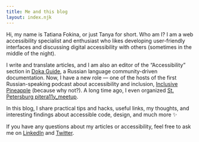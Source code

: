 ```yaml
---
title: Me and this blog
layout: index.njk
---
```

Hi, my name is Tatiana Fokina, or just Tanya for short. Who am I? I am a web accessibility specialist and enthusiast who likes developing user-friendly interfaces and discussing digital accessibility with others (sometimes in the middle of the night).

I write and translate articles, and I am also an editor of the “Accessibility” section in [Doka Guide]({{links.public.doka}}), a Russian language community-driven documentation. Now, I have a new role — one of the hosts of the first Russian-speaking podcast about accessibility and inclusion, [Inclusive Pineapple]({{links.social.pineapple}}) (because why not?). A long time ago, I even organized [St. Petersburg pitera11y_meetup]({{links.public.pitera11y}}).

In this blog, I share practical tips and hacks, useful links, my thoughts, and interesting findings about accessible code, design, and much more ✨

If you have any questions about my articles or accessibility, feel free to ask me on [LinkedIn]({{links.social.linkedin}}) and [Twitter]({{links.social.twitter}}).
